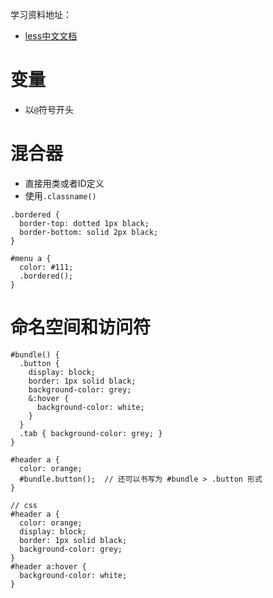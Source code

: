 学习资料地址：
- [less中文文档](https://less.bootcss.com/)

# 变量
- 以`@`符号开头

# 混合器
- 直接用类或者ID定义
- 使用`.classname()`

```
.bordered {
  border-top: dotted 1px black;
  border-bottom: solid 2px black;
}

#menu a {
  color: #111;
  .bordered();
}
```

# 命名空间和访问符

```
#bundle() {
  .button {
    display: block;
    border: 1px solid black;
    background-color: grey;
    &:hover {
      background-color: white;
    }
  }
  .tab { background-color: grey; }
}

#header a {
  color: orange;
  #bundle.button();  // 还可以书写为 #bundle > .button 形式
}

// css
#header a {
  color: orange;
  display: block;
  border: 1px solid black;
  background-color: grey;
}
#header a:hover {
  background-color: white;
}
```
